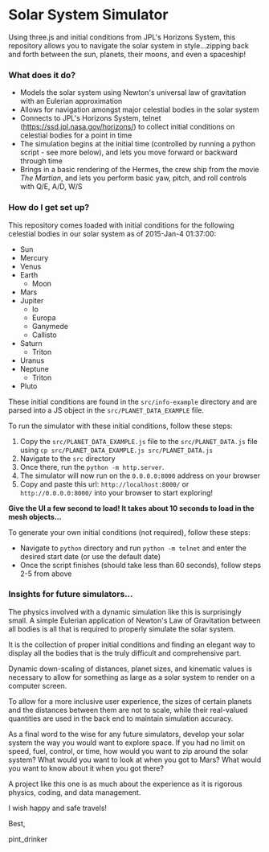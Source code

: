 # Solar System Simulator #

Using three.js and initial conditions from JPL's Horizons System, this repository allows
you to navigate the solar system in style...zipping back and forth between the sun, planets,
their moons, and even a spaceship!

### What does it do? ###

* Models the solar system using Newton's universal law of gravitation with an Eulerian approximation
* Allows for navigation amongst major celestial bodies in the solar system
* Connects to JPL's Horizons System, telnet (https://ssd.jpl.nasa.gov/horizons/) to collect initial conditions on celestial bodies for a point in time
* The simulation begins at the initial time (controlled by running a python script - see more below), and lets you move forward or backward through time
* Brings in a basic rendering of the Hermes, the crew ship from the movie *The Martian*, and lets you perform basic yaw, pitch, and roll controls with Q/E, A/D, W/S

### How do I get set up? ###

This repository comes loaded with initial conditions for the following celestial bodies in our solar system as of 2015-Jan-4 01:37:00:
* Sun
* Mercury
* Venus
* Earth
  * Moon
* Mars
* Jupiter
  * Io
  * Europa
  * Ganymede
  * Callisto
* Saturn
  * Triton
* Uranus
* Neptune
  * Triton
* Pluto

These initial conditions are found in the `src/info-example` directory and are parsed into a JS object in the `src/PLANET_DATA_EXAMPLE` file.

To run the simulator with these initial conditions, follow these steps:

1. Copy the `src/PLANET_DATA_EXAMPLE.js` file to the `src/PLANET_DATA.js` file using `cp src/PLANET_DATA_EXAMPLE.js src/PLANET_DATA.js`
2. Navigate to the `src` directory 
3. Once there, run the `python -m http.server`. 
4. The simulator will now run on the `0.0.0.0:8000` address on your browser 
5. Copy and paste this url: `http://localhost:8000/` or `http://0.0.0.0:8000/` into your browser to start exploring!

**Give the UI a few second to load! It takes about 10 seconds to load in the mesh objects...**

To generate your own initial conditions (not required), follow these steps:

* Navigate to `python` directory and run `python -m telnet` and enter the desired start date (or use the default date)
* Once the script finishes (should take less than 60 seconds), follow steps 2-5 from above

### Insights for future simulators... ###

The physics involved with a dynamic simulation like this is surprisingly small. A simple Eulerian application of Newton's Law of Gravitation between all bodies is all that is required to properly simulate the solar system. 

It is the collection of proper initial conditions and finding an elegant way to display all the bodies that is the truly difficult and comprehensive part. 

Dynamic down-scaling of distances, planet sizes, and kinematic values is necessary to allow for something as large as a solar system to render on a computer screen. 

To allow for a more inclusive user experience, the sizes of certain planets and the distances between them are not to scale, while their real-valued quantities are used in the back end to maintain simulation accuracy. 

As a final word to the wise for any future simulators, develop your solar system the way you would want to explore space. If you had no limit on speed, fuel, control, or time, how would you want to zip around the solar system? What would you want to look at when you got to Mars? What would you want to know about it when you got there? 

A project like this one is as much about the experience as it is rigorous physics, coding, and data management. 

I wish happy and safe travels!

Best,

pint_drinker
    

